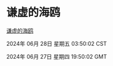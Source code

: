# 谦虚的海鸥
[谦虚的海鸥](http://219.139.197.208:56308/qxdho/course/base/hotlink/index.php)

2024年 06月 28日 星期五 03:50:02 CST

2024年 06月 27日 星期四 19:50:02 GMT
